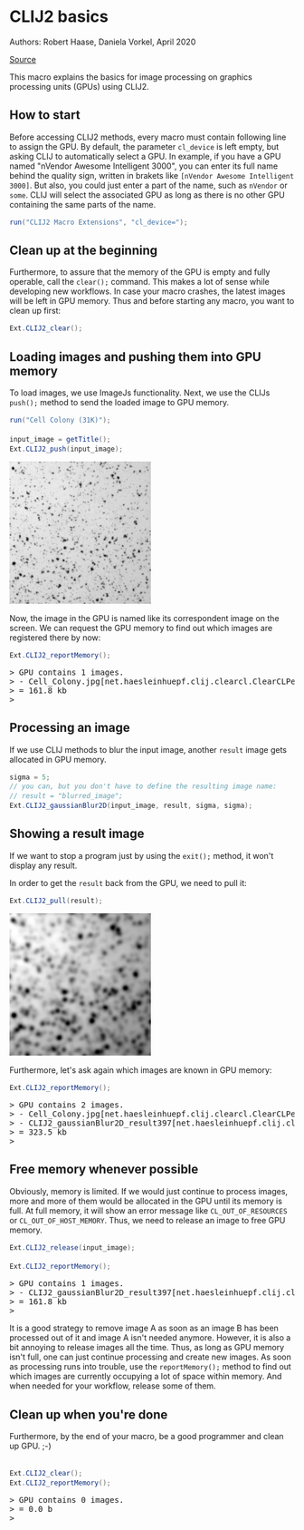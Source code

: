 

# CLIJ2 basics

Authors: Robert Haase, Daniela Vorkel, April 2020
        
[Source](https://github.com/clij/clij2-docs/tree/master/src/main/macro/basics.ijm)

This macro explains the basics for image processing on graphics processing units (GPUs) using CLIJ2.



## How to start
Before accessing CLIJ2 methods, every macro must contain following line to assign the GPU. By default,
the parameter `cl_device` is left empty, but asking CLIJ to automatically select a GPU. In example, if 
you have a GPU named "nVendor Awesome Intelligent 3000", you can enter its full name behind the quality
sign, written in brakets like `[nVendor Awesome Intelligent 3000]`. But also, you could just enter a part 
of the name, such as `nVendor` or `some`. CLIJ will select the associated GPU as long as there is no other 
GPU containing the same parts of the name.

```java
run("CLIJ2 Macro Extensions", "cl_device=");
```


## Clean up at the beginning
Furthermore, to assure that the memory of the GPU is empty and fully operable, call the `clear();` command. 
This makes a lot of sense while developing new workflows. In case your macro crashes, the latest images will 
be left in GPU memory. Thus and before starting any macro, you want to clean up first:

```java
Ext.CLIJ2_clear();
```

## Loading images and pushing them into GPU memory

To load images, we use ImageJs functionality. Next, we use the CLIJs `push();` method to send the loaded 
image to GPU memory.

```java
run("Cell Colony (31K)");

input_image = getTitle();
Ext.CLIJ2_push(input_image);
```
<a href="image_1588705429972.png"><img src="image_1588705429972.png" width="250" alt="Cell_Colony.jpg"/></a>

Now, the image in the GPU is named like its correspondent image on the screen. 
We can request the GPU memory to find out which images are registered there by now: 

```java
Ext.CLIJ2_reportMemory();
```
<pre>
> GPU contains 1 images.
> - Cell_Colony.jpg[net.haesleinhuepf.clij.clearcl.ClearCLPeerPointer@5a72bf01] 161.8 kb
> = 161.8 kb
>  
</pre>

## Processing an image
If we use CLIJ methods to blur the input image, another `result` image gets allocated in GPU memory.

```java
sigma = 5;
// you can, but you don't have to define the resulting image name:
// result = "blurred_image"; 
Ext.CLIJ2_gaussianBlur2D(input_image, result, sigma, sigma);
```

## Showing a result image
If we want to stop a program just by using the `exit();` method, it won't display any result.

In order to get the `result` back from the GPU, we need to pull it:

```java
Ext.CLIJ2_pull(result);
```
<a href="image_1588705430989.png"><img src="image_1588705430989.png" width="250" alt="CLIJ2_gaussianBlur2D_result397"/></a>

Furthermore, let's ask again which images are known in GPU memory:

```java
Ext.CLIJ2_reportMemory();
```
<pre>
> GPU contains 2 images.
> - Cell_Colony.jpg[net.haesleinhuepf.clij.clearcl.ClearCLPeerPointer@5a72bf01] 161.8 kb
> - CLIJ2_gaussianBlur2D_result397[net.haesleinhuepf.clij.clearcl.ClearCLPeerPointer@627a4e2a] 161.8 kb
> = 323.5 kb
>  
</pre>

## Free memory whenever possible
Obviously, memory is limited. If we would just continue to process images, more and more of them would 
be allocated in the GPU until its memory is full. At full memory, it will show an error message like 
`CL_OUT_OF_RESOURCES` or `CL_OUT_OF_HOST_MEMORY`. Thus, we need to release an image to free GPU memory. 

```java
Ext.CLIJ2_release(input_image);

Ext.CLIJ2_reportMemory();
```
<pre>
> GPU contains 1 images.
> - CLIJ2_gaussianBlur2D_result397[net.haesleinhuepf.clij.clearcl.ClearCLPeerPointer@627a4e2a] 161.8 kb
> = 161.8 kb
>  
</pre>

It is a good strategy to remove image A as soon as an image B has been processed out of it and image A isn't 
needed anymore. However, it is also a bit annoying to release images all the time. Thus, as long as GPU memory 
isn't full, one can just continue processing and create new images. As soon as processing runs into trouble, 
use the `reportMemory();` method to find out which images are currently occupying a lot of space within memory.
And when needed for your workflow, release some of them.

## Clean up when you're done
Furthermore, by the end of your macro, be a good programmer and clean up GPU. ;-)

```java

Ext.CLIJ2_clear();
Ext.CLIJ2_reportMemory();

```
<pre>
> GPU contains 0 images.
> = 0.0 b
>  
</pre>



```
```
